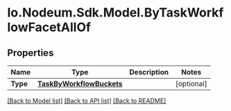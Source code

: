 # Io.Nodeum.Sdk.Model.ByTaskWorkflowFacetAllOf
## Properties

Name | Type | Description | Notes
------------ | ------------- | ------------- | -------------
**Type** | [**TaskByWorkflowBuckets**](TaskByWorkflowBuckets.md) |  | [optional] 

[[Back to Model list]](../README.md#documentation-for-models) [[Back to API list]](../README.md#documentation-for-api-endpoints) [[Back to README]](../README.md)

